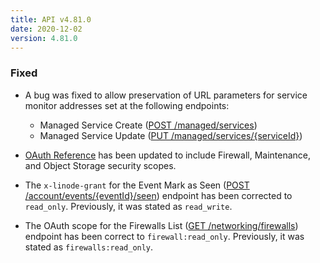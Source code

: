 ```yaml
---
title: API v4.81.0
date: 2020-12-02
version: 4.81.0
---
```


### Fixed

- A bug was fixed to allow preservation of URL parameters for service monitor addresses set at the following endpoints:

  - Managed Service Create ([POST /managed/services](/docs/api/managed/managed-service-create/))
  - Managed Service Update ([PUT /managed/services/{serviceId}](/docs/api/managed/managed-service-update/))

- [OAuth Reference](/docs/api/#oauth-reference) has been updated to include Firewall, Maintenance, and Object Storage security scopes.

- The `x-linode-grant` for the Event Mark as Seen ([POST /account/events/{eventId}/seen](/docs/api/account/event-mark-as-seen/)) endpoint has been corrected to `read_only`. Previously, it was stated as `read_write`.

- The OAuth scope for the Firewalls List ([GET /networking/firewalls](/docs/api/networking/firewalls-list/)) endpoint has been correct to `firewall:read_only`. Previously, it was stated as `firewalls:read_only`.